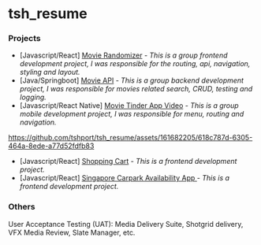 # tsh_resume
### Projects
- [Javascript/React] [Movie Randomizer](https://sctpmodule2group1.netlify.app) *- This is a group frontend development project, I was responsible for the routing, api, navigation, styling and layout.*
- [Java/Springboot] [Movie API](https://github.com/tshport/tsh_resume-movieAPI/tree/main/group1-movie-api-main) *- This is a group backend development project, I was responsible for movies related search, CRUD, testing and logging.*
- [Javascript/React Native] [Movie Tinder App Video](https://github.com/tshport/tsh_resume/blob/main/movie_tinder_s.mp4) *- This is a group mobile development project, I was responsible for menu, routing and navigation.*


https://github.com/tshport/tsh_resume/assets/161682205/618c787d-6305-464a-8ede-a77d52fdfb83


- [Javascript/React] [Shopping Cart](https://fanciful-bombolone-0f40b4.netlify.app) *- This is a frontend development project.*
- [Javascript/React] [Singapore Carpark Availability App ](https://sgcarparkavailability.netlify.app) *- This is a frontend development project.*

### Others
User Acceptance Testing (UAT): Media Delivery Suite, Shotgrid delivery, VFX Media Review, Slate Manager, etc.
